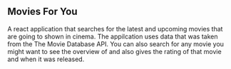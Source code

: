<h2>Movies For You</h2>

A react application that searches for the latest and upcoming movies that are going to shown in cinema. The appilcation uses data that was taken from the The Movie Database API. You can also search for any movie you might want to see the overview of and also gives the rating of that movie and when it was released. 
